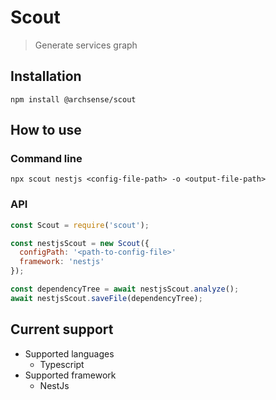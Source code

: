 # Scout
> Generate services graph

## Installation
`npm install @archsense/scout`

## How to use

### Command line
`npx scout nestjs <config-file-path> -o <output-file-path>`

### API
```js
const Scout = require('scout');

const nestjsScout = new Scout({
  configPath: '<path-to-config-file>'
  framework: 'nestjs'
});

const dependencyTree = await nestjsScout.analyze();
await nestjsScout.saveFile(dependencyTree);
```

## Current support

* Supported languages
    * Typescript
* Supported framework
    * NestJs